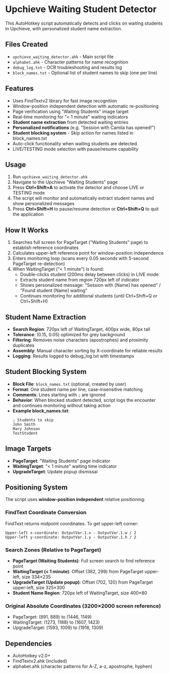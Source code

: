 # Upchieve Waiting Student Detector

This AutoHotkey script automatically detects and clicks on waiting students in Upchieve, with personalized student name extraction.

## Files Created
- `upchieve_waiting_detector.ahk` - Main script file
- `alphabet.ahk` - Character patterns for name recognition
- `debug_log.txt` - OCR troubleshooting and results log
- `block_names.txt` - Optional list of student names to skip (one per line)

## Features
- Uses FindTextv2 library for fast image recognition
- Window-position independent detection with automatic re-positioning
- Page verification using "Waiting Students" image target
- Real-time monitoring for "< 1 minute" waiting indicators
- **Student name extraction** from detected waiting entries
- **Personalized notifications** (e.g. "Session with Camila has opened!")
- **Student blocking system** - Skip action for names listed in block_names.txt
- Auto-click functionality when waiting students are detected
- LIVE/TESTING mode selection with pause/resume capability

## Usage
1. Run `upchieve_waiting_detector.ahk`
2. Navigate to the Upchieve "Waiting Students" page
3. Press **Ctrl+Shift+A** to activate the detector and choose LIVE or TESTING mode
4. The script will monitor and automatically extract student names and show personalized messages
5. Press **Ctrl+Shift+H** to pause/resume detection or **Ctrl+Shift+Q** to quit the application

## How It Works
1. Searches full screen for PageTarget ("Waiting Students" page) to establish reference coordinates
2. Calculates upper-left reference point for window-position independence
3. Enters monitoring loop (scans every 0.05 seconds with 5-second PageTarget re-detection)
4. When WaitingTarget ("< 1 minute") is found:
   - Double-clicks student (200ms delay between clicks) in LIVE mode
   - Extracts student name from region 720px left of indicator
   - Shows personalized message: "Session with [Name] has opened" / "Found student [Name] waiting"
   - Continues monitoring for additional students (until Ctrl+Shift+Q or Ctrl+Shift+H)

## Student Name Extraction
- **Search Region**: 720px left of WaitingTarget, 400px wide, 80px tall
- **Tolerance**: (0.15, 0.05) optimized for grey background
- **Filtering**: Removes noise characters (apostrophes) and proximity duplicates
- **Assembly**: Manual character sorting by X-coordinate for reliable results
- **Logging**: Results logged to debug_log.txt with timestamps

## Student Blocking System
- **Block File**: `block_names.txt` (optional, created by user)
- **Format**: One student name per line, case-insensitive matching
- **Comments**: Lines starting with `;` are ignored
- **Behavior**: When blocked student detected, script logs the encounter and continues monitoring without taking action
- **Example block_names.txt**:
  ```
  ; Students to skip
  John Smith
  Mary Johnson
  TestStudent
  ```

## Image Targets
- **PageTarget**: "Waiting Students" page indicator
- **WaitingTarget**: "< 1 minute" waiting time indicator  
- **UpgradeTarget**: Update popup dismissal

## Positioning System
The script uses **window-position independent** relative positioning:

### FindText Coordinate Conversion
FindText returns midpoint coordinates. To get upper-left corner:
```
Upper-left x-coordinate: OutputVar.1.x - OutputVar.1.w / 2
Upper-left y-coordinate: OutputVar.1.y - OutputVar.1.h / 2
```

### Search Zones (Relative to PageTarget)
- **PageTarget (Waiting Students)**: Full screen search to find reference point
- **WaitingTarget (< 1 minute)**: Offset (382, 299) from PageTarget upper-left, size 334×235
- **UpgradeTarget (Update popup)**: Offset (702, 120) from PageTarget upper-left, size 325×300  
- **Student Name Region**: 720px left of WaitingTarget, size 400×80

### Original Absolute Coordinates (3200×2000 screen reference)
- PageTarget: (891, 889) to (1446, 1149)
- WaitingTarget: (1273, 1188) to (1607, 1423)
- UpgradeTarget: (1593, 1009) to (1918, 1309)

## Dependencies
- AutoHotkey v2.0+
- FindTextv2.ahk (included)
- alphabet.ahk (character patterns for A-Z, a-z, apostrophe, hyphen)
